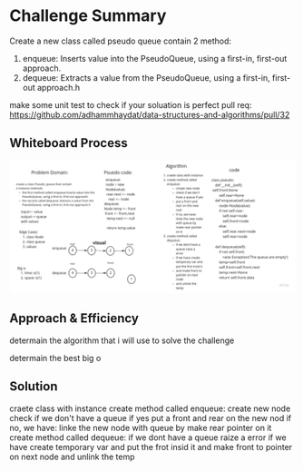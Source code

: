 # Challenge Summary
<!-- Description of the challenge -->
Create a new class called pseudo queue contain 2 method:
1. enqueue: Inserts value into the PseudoQueue, using a first-in, first-out approach.
2. dequeue: Extracts a value from the PseudoQueue, using a first-in, first-out approach.h

make some unit test to check if your soluation is perfect
pull req: https://github.com/adhammhaydat/data-structures-and-algorithms/pull/32
## Whiteboard Process
<!-- Embedded whiteboard image -->
![](../image/pesudo.jpg)

## Approach & Efficiency
<!-- What approach did you take? Why? What is the Big O space/time for this approach? -->
determain the algorithm that i will use to solve the challenge

determain the best big o
## Solution
<!-- Show how to run your code, and examples of it in action -->
craete class with instance
create method called enqueue:
create new node
check if we don't have a queue if yes
put a front and rear on the new nod
if no, we have: linke the new node with queue by make rear pointer on it
create method called dequeue:
if we dont have a queue raize a error
if we have create temporary var and put the frot insid it
and make front to pointer on next node
and unlink the temp

